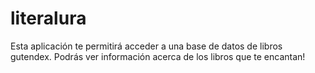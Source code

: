# literalura
Esta aplicación te permitirá acceder a una base de datos de libros gutendex. 
Podrás ver información acerca de los libros que te encantan!
